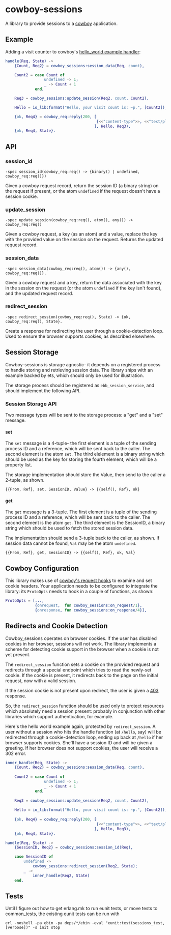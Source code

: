 cowboy-sessions
===============

A library to provide sessions to a [cowboy](https://github.com/extend/cowboy) application.

Example
-------

Adding a visit counter to cowboy's [hello_world example handler](https://github.com/extend/cowboy/blob/master/examples/hello_world/src/toppage_handler.erl):

```erlang
handle(Req, State) ->
    {Count, Req2} = cowboy_sessions:session_data(Req, count),

    Count2 = case Count of
                 undefined -> 1;
                 _ -> Count + 1
             end,

    Req3 = cowboy_sessions:update_session(Req2, count, Count2),

    Hello = io_lib:format("Hello, your visit count is: ~p.", [Count2]),

    {ok, Req4} = cowboy_req:reply(200, [
                                        {<<"content-type">>, <<"text/plain">>}
                                       ], Hello, Req3),
    {ok, Req4, State}.
```

API
---

### session_id
    -spec session_id(cowboy_req:req() -> {binary() | undefined, cowboy_req:req()})

Given a cowboy request record, return the session ID (a binary string) on the request if present, or the atom `undefined` if the request doesn't have a session cookie.

### update_session
    -spec update_session(cowboy_req:req(), atom(), any()) -> cowboy_req:req()

Given a cowboy request, a key (as an atom) and a value, replace the key with the provided value on the session on the request. Returns the updated request record.

### session_data
    -spec session_data(cowboy_req:req(), atom()) -> {any(), cowboy_req:req()}.

Given a cowboy request and a key, return the data associated with the key in the session on the request (or the atom `undefined` if the key isn't found), and the updated request record.

### redirect_session
    -spec redirect_session(cowboy_req:req(), State) -> {ok, cowboy_req:req(), State}.

Create a response for redirecting the user through a cookie-detection loop. Used to ensure the browser supports cookies, as described elsewhere.

Session Storage
---------------

Cowboy-sessions is storage agnostic- it depends on a registered process to handle storing and retrieving session data. The library ships with an example backed by ets, which should only be used for illustration.

The storage process should be registered as `ebb_session_service`, and should implement the following API.

### Session Storage API

Two message types will be sent to the storage process: a "get" and a "set" message.

#### set

The `set` message is a 4-tuple- the first element is a tuple of the sending process ID and a reference, which will be sent back to the caller. The second element is the atom `set`. The third elelement is a binary string which should be used as the key for storing the fourth element, which will be a property list.

The storage implementation should store the Value, then send to the caller a 2-tuple, as shown.

```
{{From, Ref}, set, SessionID, Value} -> {{self(), Ref}, ok}
```

#### get

The `get` message is a 3-tuple. The first element is a tuple of the sending process ID and a reference, which will be sent back to the caller. The second element is the atom `get`. The third element is the SessionID, a binary string which should be used to fetch the stored session data.

The implementation should send a 3-tuple back to the caller, as shown. If session data cannot be found, `Val` may be the atom `undefined`.

```
{{From, Ref}, get, SessionID} -> {{self(), Ref}, ok, Val}
```


Cowboy Configuration
--------------------

This library makes use of [cowboy's request hooks](https://github.com/extend/cowboy/blob/master/guide/hooks.md) to examine and set cookie headers. Your application needs to be configured to integrate the library: its `ProtoOpts` needs to hook in a couple of functions, as shown:

````erlang
ProtoOpts = [...,
             {onrequest,  fun cowboy_sessions:on_request/1},
             {onresponse, fun cowboy_sessions:on_response/4}],
````

Redirects and Cookie Detection
------------------------------

Cowboy_sessions operates on browser cookies. If the user has disabled cookies in her browser, sessions will not work. The library implements a scheme for detecting cookie support in the browser when a cookie is not yet present.

The `redirect_session` function sets a cookie on the provided request and redirects through a special endpoint which tries to read the newly-set cookie. If the cookie is present, it redirects back to the page on the initial request, now with a valid session.

If the session cookie is not present upon redirect, the user is given a [403](http://en.wikipedia.org/wiki/HTTP_403) response.

So, the `redirect_session` function should be used only to protect resources which absolutely need a session present: probably in conjunction with other libraries which support authentication, for example.

Here's the hello world example again, protected by `redirect_session`. A user without a session who hits the handle function (at `/hello`, say) will be redirected through a cookie-detection loop, ending up back at `/hello` if her browser supports cookies. She'll have a session ID and will be given a greeting. If her browser does not support cookies, the user will receive a 302 error.

```erlang
inner_handle(Req, State) ->
    {Count, Req2} = cowboy_sessions:session_data(Req, count),
    
    Count2 = case Count of
                 undefined -> 1;
                 _ -> Count + 1
             end,
    
    Req3 = cowboy_sessions:update_session(Req2, count, Count2),
    
    Hello = io_lib:format("Hello, your visit count is: ~p.", [Count2]),
    
    {ok, Req4} = cowboy_req:reply(200, [
                                        {<<"content-type">>, <<"text/plain">>}
                                       ], Hello, Req3),
    {ok, Req4, State}.

handle(Req, State) ->
    {SessionID, Req2} = cowboy_sessions:session_id(Req),

    case SessionID of
        undefined ->
            cowboy_sessions:redirect_session(Req2, State);
        _ ->
            inner_handle(Req2, State)
    end.
```

Tests
-----

Until I figure out how to get erlang.mk to run eunit tests, or move tests to common_tests, the existing eunit tests can be run with

```
erl -noshell -pa ebin -pa deps/*/ebin -eval "eunit:test(sessions_test, [verbose])" -s init stop
```
